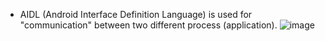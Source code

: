 - AIDL (Android Interface Definition Language) is used for "communication" between two different process (application).
  ![image](https://github.com/hautc11/AIDLSample/assets/58067828/b095e070-4df0-4417-9ad6-01b3fca10413)

